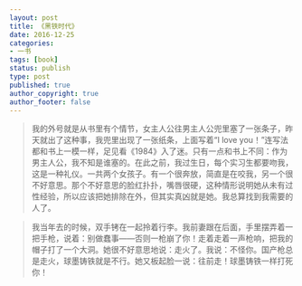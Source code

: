 ```yaml
---
layout: post
title: 《黑铁时代》
date: 2016-12-25
categories:
- 一书
tags: [book]
status: publish
type: post
published: true
author_copyright: true
author_footer: false
---
```


>我的外号就是从书里有个情节，女主人公往男主人公兜里塞了一张条子，昨天就出了这种事，我兜里出现了一张纸条，上面写着“I love you！”连写法都和书上一模一样，足见看《1984》入了迷。只有一点和书上不同：作为男主人公，我不知是谁塞的。在此之前，我过生日，每个实习生都要吻我，这是一种礼仪。一共两个女孩子。有一个很奔放，简直是在咬我，另一个很不好意思。那个不好意思的脸红扑扑，嘴唇很硬，这种情形说明她从未有过性经验，所以应该把她排除在外，但其实真凶就是她。我总算找到我需要的人了。

>我当年去的时候，双手铐在一起拎着行李。我前妻跟在后面，手里摆弄着一把手枪，说着：别做蠢事——否则一枪崩了你！走着走着一声枪响，把我的帽子打了一个大洞。她很不好意思地说：走火了。我说：不怪你。国产枪总是走火，球墨铸铁就是不行。她又板起脸一说：往前走！球墨铸铁一样打死你！











